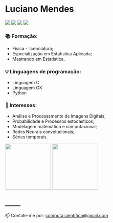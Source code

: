 # **Luciano Mendes**

<a href = "lucianojuniormendes4@gmail.com"><img src="https://img.shields.io/badge/Gmail-D14836?style=for-the-badge&logo=gmail&logoColor=white" target="_blank"></a>
<a href="https://www.linkedin.com/in/luciano-mendesjr/" target="_blank"><img src="https://img.shields.io/badge/-LinkedIn-%230077B5?style=for-the-badge&logo=linkedin&logoColor=white" target="_blank"></a> 
<img src="https://img.shields.io/badge/Python-14354C?style=for-the-badge&logo=python&logoColor=white" target="_blank">
<img src="https://img.shields.io/badge/C-00599C?style=for-the-badge&logo=c&logoColor=white" target="_blank">

### 📚 **Formação:**
- Física - licenciatura;
- Especialização em Estatística Aplicada;
- Mestrando em Estatística.


### 💡 **Linguagens de programação:**
- Linguagem C
- Linguagem OX
- Python

### 📝 **Interesses:**
- Análise e Processamento de Imagens Digitais;
- Probabilidade e Processos estocásticos;
- Modelagem matemática e computacional;
- Redes Neurais convolucionais;
- Séries temporais.



<div>
<a href="https://github.com/luciano-mendes-jr">
  <img height="150em" src="https://github-readme-stats.vercel.app/api?username=luciano-mendes-jr&show_icons=true&theme=dark&include_all_commits=true&count_private=true"/>
<img height="150em" src="https://github-readme-stats.vercel.app/api/top-langs/?username=luciano-mendes-jr&layout=compact&langs_count=7&theme=dark"/></a>
</div>

## _____

📫 Contate-me por: computa.cientifica@gmail.com
